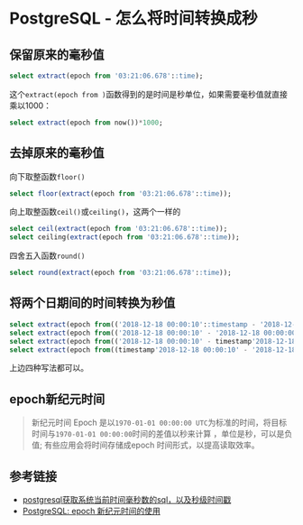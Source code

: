 # PostgreSQL - 怎么将时间转换成秒

## 保留原来的毫秒值
```sql
select extract(epoch from '03:21:06.678'::time);
```
<!--more-->

这个`extract(epoch from )`函数得到的是时间是秒单位，如果需要毫秒值就直接乘以1000：
```sql
select extract(epoch from now())*1000;
```

## 去掉原来的毫秒值

向下取整函数`floor()`
```sql
select floor(extract(epoch from '03:21:06.678'::time));
```

向上取整函数`ceil()`或`ceiling()`，这两个一样的
```sql
select ceil(extract(epoch from '03:21:06.678'::time));
select ceiling(extract(epoch from '03:21:06.678'::time));
```

四舍五入函数`round()`
```sql
select round(extract(epoch from '03:21:06.678'::time));
```

## 将两个日期间的时间转换为秒值
```sql
select extract(epoch from(('2018-12-18 00:00:10'::timestamp - '2018-12-18 00:00:00')));
select extract(epoch from(('2018-12-18 00:00:10' - '2018-12-18 00:00:00'::timestamp)));
select extract(epoch from(('2018-12-18 00:00:10' - timestamp'2018-12-18 00:00:00')));
select extract(epoch from((timestamp'2018-12-18 00:00:10' - '2018-12-18 00:00:00')));
```
上边四种写法都可以。

## epoch新纪元时间

>新纪元时间 Epoch 是以`1970-01-01 00:00:00 UTC`为标准的时间，将目标时间与`1970-01-01 00:00:00`时间的差值以秒来计算 ，单位是秒，可以是负值; 有些应用会将时间存储成epoch 时间形式，以提高读取效率。

## 参考链接

* [postgresql获取系统当前时间毫秒数的sql，以及秒级时间戳](https://blog.csdn.net/qq_32157851/article/details/82414443)
* [PostgreSQL: epoch 新纪元时间的使用](https://www.cnblogs.com/kungfupanda/p/4383882.html)